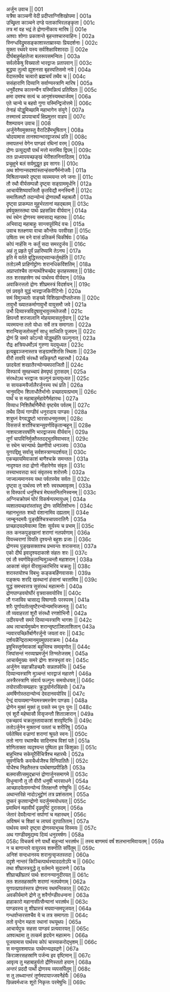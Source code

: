 अर्जुन उवाच ||	001    
यत्रैषा काञ्चनी वेदी प्रदीप्ताग्निशिखोपमा |	001a   
उच्छ्रिता काञ्चने दण्डे पताकाभिरलङ्कृता |	001c   
तत्र मां वह भद्रं ते द्रोणानीकाय मारिष ||	001e   
अश्वाः शोणाः प्रकाशन्ते बृहन्तश्चारुवाहिनः |	002a   
स्निग्धविद्रुमसङ्काशास्ताम्रास्याः प्रियदर्शनाः |	002c   
युक्ता रथवरे यस्य सर्वशिक्षाविशारदाः ||	002e   
दीर्घबाहुर्महातेजा बलरूपसमन्वितः |	003a   
सर्वलोकेषु विख्यातो भारद्वाजः प्रतापवान् ||	003c   
बुद्ध्या तुल्यो ह्युशनसा बृहस्पतिसमो नये |	004a   
वेदास्तथैव चत्वारो ब्रह्मचर्यं तथैव च ||	004c   
ससंहाराणि दिव्यानि सर्वाण्यस्त्राणि मारिष |	005a   
धनुर्वेदश्च कार्त्स्न्येन यस्मिन्नित्यं प्रतिष्ठितः ||	005c   
क्षमा दमश्च सत्यं च आनृशंस्यमथार्जवम् |	006a   
एते चान्ये च बहवो गुणा यस्मिन्द्विजोत्तमे ||	006c   
तेनाहं योद्धुमिच्छामि महाभागेन संयुगे |	007a   
तस्मात्त्वं प्रापयाचार्यं क्षिप्रमुत्तर वाहय ||	007c   
वैशम्पायन उवाच ||	008    
अर्जुनेनैवमुक्तस्तु वैराटिर्हेमभूषितान् |	008a   
चोदयामास तानश्वान्भारद्वाजरथं प्रति ||	008c   
तमापतन्तं वेगेन पाण्डवं रथिनां वरम् |	009a   
द्रोणः प्रत्युद्ययौ पार्थं मत्तो मत्तमिव द्विपम् ||	009c   
ततः प्राध्मापयच्छङ्खं भेरीशतनिनादितम् |	010a   
प्रचुक्षुभे बलं सर्वमुद्धूत इव सागरः ||	010c   
अथ शोणान्सदश्वांस्तान्हंसवर्णैर्मनोजवैः |	011a   
मिश्रितान्समरे दृष्ट्वा व्यस्मयन्त रणे जनाः ||	011c   
तौ रथौ वीर्यसम्पन्नौ दृष्ट्वा सङ्ग्राममूर्धनि |	012a   
आचार्यशिष्यावजितौ कृतविद्यौ मनस्विनौ ||	012c   
समाश्लिष्टौ तदान्योन्यं द्रोणपार्थौ महाबलौ |	013a   
दृष्ट्वा प्राकम्पत मुहुर्भरतानां महद्बलम् ||	013c   
हर्षयुक्तस्तथा पार्थः प्रहसन्निव वीर्यवान् |	014a   
रथं रथेन द्रोणस्य समासाद्य महारथः ||	014c   
अभिवाद्य महाबाहुः सान्त्वपूर्वमिदं वचः |	015a   
उवाच श्लक्ष्णया वाचा कौन्तेयः परवीरहा ||	015c   
उषिताः स्म वने वासं प्रतिकर्म चिकीर्षवः |	016a   
कोपं नार्हसि नः कर्तुं सदा समरदुर्जय ||	016c   
अहं तु प्रहृते पूर्वं प्रहरिष्यामि तेऽनघ |	017a   
इति मे वर्तते बुद्धिस्तद्भवान्कर्तुमर्हति ||	017c   
ततोऽस्मै प्राहिणोद्द्रोणः शरानधिकविंशतिम् |	018a   
अप्राप्तांश्चैव तान्पार्थश्चिच्छेद कृतहस्तवत् ||	018c   
ततः शरसहस्रेण रथं पार्थस्य वीर्यवान् |	019a   
अवाकिरत्ततो द्रोणः शीघ्रमस्त्रं विदर्शयन् ||	019c   
एवं प्रववृते युद्धं भारद्वाजकिरीटिनोः |	020a   
समं विमुञ्चतोः सङ्ख्ये विशिखान्दीप्ततेजसः ||	020c   
तावुभौ ख्यातकर्माणावुभौ वायुसमौ जवे |	021a   
उभौ दिव्यास्त्रविदुषावुभावुत्तमतेजसौ |	021c   
क्षिपन्तौ शरजालानि मोहयामासतुर्नृपान् ||	021e   
व्यस्मयन्त ततो योधाः सर्वे तत्र समागताः |	022a   
शरान्विसृजतोस्तूर्णं साधु साध्विति पूजयन् ||	022c   
द्रोणं हि समरे कोऽन्यो योद्धुमर्हति फल्गुनात् |	023a   
रौद्रः क्षत्रियधर्मोऽयं गुरुणा यदयुध्यत |	023c   
इत्यब्रुवञ्जनास्तत्र सङ्ग्रामशिरसि स्थिताः ||	023e   
वीरौ तावपि संरब्धौ सन्निकृष्टौ महारथौ |	024a   
छादयेतां शरव्रातैरन्योन्यमपराजितौ ||	024c   
विस्फार्य सुमहच्चापं हेमपृष्ठं दुरासदम् |	025a   
संरब्धोऽथ भरद्वाजः फल्गुनं प्रत्ययुध्यत ||	025c   
स सायकमयैर्जालैरर्जुनस्य रथं प्रति |	026a   
भानुमद्भिः शिलाधौतैर्भानोः प्रच्छादयत्प्रभाम् ||	026c   
पार्थं च स महाबाहुर्महावेगैर्महारथः |	027a   
विव्याध निशितैर्बाणैर्मेघो वृष्ट्येव पर्वतम् ||	027c   
तथैव दिव्यं गाण्डीवं धनुरादाय पाण्डवः |	028a   
शत्रुघ्नं वेगवद्धृष्टो भारसाधनमुत्तमम् |	028c   
विससर्ज शरांश्चित्रान्सुवर्णविकृतान्बहून् ||	028e   
नाशयञ्शरवर्षाणि भारद्वाजस्य वीर्यवान् |	029a   
तूर्णं चापविनिर्मुक्तैस्तदद्भुतमिवाभवत् || 	029c   
स रथेन चरन्पार्थः प्रेक्षणीयो धनञ्जयः |	030a   
युगपद्दिक्षु सर्वासु सर्वशस्त्राण्यदर्शयत् ||	030c   
एकच्छायमिवाकाशं बाणैश्चक्रे समन्ततः |	031a   
नादृश्यत तदा द्रोणो नीहारेणेव संवृतः ||	031c   
तस्याभवत्तदा रूपं संवृतस्य शरोत्तमैः |	032a   
जाज्वल्यमानस्य यथा पर्वतस्येव सर्वतः ||	032c   
दृष्ट्वा तु पार्थस्य रणे शरैः स्वरथमावृतम् |	033a   
स विस्फार्य धनुश्चित्रं मेघस्तनितनिस्वनम् ||	033c   
अग्निचक्रोपमं घोरं विकर्षन्परमायुधम् |	034a   
व्यशातयच्छरांस्तांस्तु द्रोणः समितिशोभनः |	034c   
महानभूत्ततः शब्दो वंशानामिव दह्यताम् ||	034e   
जाम्बूनदमयैः पुङ्खैश्चित्रचापवरातिगैः |	035a   
प्राच्छादयदमेयात्मा दिशः सूर्यस्य च प्रभाम् ||	035c  
ततः कनकपुङ्खानां शराणां नतपर्वणाम् |	036a   
वियच्चराणां वियति दृश्यन्ते बहुशः प्रजाः ||	036c   
द्रोणस्य पुङ्खसक्ताश्च प्रभवन्तः शरासनात् |	037a   
एको दीर्घ इवादृश्यदाकाशे संहतः शरः ||	037c   
एवं तौ स्वर्णविकृतान्विमुञ्चन्तौ महाशरान् |	038a   
आकाशं संवृतं वीरावुल्काभिरिव चक्रतुः ||	038c   
शरास्तयोश्च विबभुः कङ्कबर्हिणवाससः |	039a   
पङ्क्त्यः शरदि खस्थानां हंसानां चरतामिव ||	039c   
युद्धं समभवत्तत्र सुसंरब्धं महात्मनोः |	040a   
द्रोणपाण्डवयोर्घोरं वृत्रवासवयोरिव ||	040c   
तौ गजाविव चासाद्य विषाणाग्रैः परस्परम् |	041a   
शरैः पूर्णायतोत्सृष्टैरन्योन्यमभिजघ्नतुः ||	041c   
तौ व्यवाहरतां शूरौ संरब्धौ रणशोभिनौ |	042a   
उदीरयन्तौ समरे दिव्यान्यस्त्राणि भागशः ||	042c   
अथ त्वाचार्यमुख्येन शरान्सृष्टाञ्शिलाशितान्	043a   
न्यवारयच्छितैर्बाणैरर्जुनो जयतां वरः ||	043c   
दर्शयन्नैन्द्रिरात्मानमुग्रमुग्रपराक्रमः |	044a   
इषुभिस्तूर्णमाकाशं बहुभिश्च समावृणोत् ||	044c   
जिघांसन्तं नरव्याघ्रमर्जुनं तिग्मतेजसम् |	045a   
आचार्यमुख्यः समरे द्रोणः शस्त्रभृतां वरः |	045c   
अर्जुनेन सहाक्रीडच्छरैः सन्नतपर्वभिः ||	045e   
दिव्यान्यस्त्राणि मुञ्चन्तं भारद्वाजं महारणे |	046a   
अस्त्रैरस्त्राणि संवार्य फल्गुनः समयोधयत् ||	046c   
तयोरासीत्सम्प्रहारः क्रुद्धयोर्नरसिंहयोः |	047a   
अमर्षिणोस्तदान्योन्यं देवदानवयोरिव ||	047c   
ऐन्द्रं वायव्यमाग्नेयमस्त्रमस्त्रेण पाण्डवः |	048a   
द्रोणेन मुक्तं मुक्तं तु ग्रसते स्म पुनः पुनः ||	048c   
एवं शूरौ महेष्वासौ विसृजन्तौ शिताञ्शरान् |	049a   
एकच्छायं चक्रतुस्तावाकाशं शरवृष्टिभिः ||	049c   
ततोऽर्जुनेन मुक्तानां पततां च शरीरिषु |	050a   
पर्वतेष्विव वज्राणां शराणां श्रूयते स्वनः ||	050c   
ततो नागा रथाश्चैव सादिनश्च विशां पते |	051a   
शोणिताक्ता व्यदृश्यन्त पुष्पिता इव किंशुकाः ||	051c   
बाहुभिश्च सकेयूरैर्विचित्रैश्च महारथैः |	052a   
सुवर्णचित्रैः कवचैर्ध्वजैश्च विनिपातितैः ||	052c   
योधैश्च निहतैस्तत्र पार्थबाणप्रपीडितैः |	053a   
बलमासीत्समुद्भ्रान्तं द्रोणार्जुनसमागमे ||	053c   
विधुन्वानौ तु तौ वीरौ धनुषी भारसाधने |	054a   
आच्छादयेतामन्योन्यं तितक्षन्तौ रणेषुभिः ||	054c   
अथान्तरिक्षे नादोऽभूद्द्रोणं तत्र प्रशंसताम् |	055a   
दुष्करं कृतवान्द्रोणो यदर्जुनमयोधयत् ||	055c   
प्रमाथिनं महावीर्यं दृढमुष्टिं दुरासदम् |	056a   
जेतारं देवदैत्यानां सर्पाणां च महारथम् |	056c   
अविश्रमं च शिक्षां च लाघवं दूरपातिताम् |	057a   
पार्थस्य समरे दृष्ट्वा द्रोणस्याभूच्च विस्मयः ||	057c   
अथ गाण्डीवमुद्यम्य दिव्यं धनुरमर्षणः |	058a   
058c       विचकर्ष रणे पार्थो बाहुभ्यां भरतर्षभ ||
तस्य बाणमयं वर्षं शलभानामिवायतम् |	059a   
न च बाणान्तरे वायुरस्य शक्नोति सर्पितुम् ||	059c   
अनिशं सन्दधानस्य शरानुत्सृजतस्तदा |	060a   
ददृशे नान्तरं किञ्चित्पार्थस्याददतोऽपि च ||	060c   
तथा शीघ्रास्त्रयुद्धे तु वर्तमाने सुदारुणे |	061a   
शीघ्राच्छीघ्रतरं पार्थः शरानन्यानुदीरयत् ||	061c   
ततः शतसहस्राणि शराणां नतपर्वणाम् |	062a   
युगपत्प्रापतंस्तत्र द्रोणस्य रथमन्तिकात् ||	062c   
अवकीर्यमाणे द्रोणे तु शरैर्गाण्डीवधन्वना |	063a   
हाहाकारो महानासीत्सैन्यानां भरतर्षभ ||	063c   
पाण्डवस्य तु शीघ्रास्त्रं मघवान्समपूजयत् |	064a   
गन्धर्वाप्सरसश्चैव ये च तत्र समागताः ||	064c   
ततो वृन्देन महता रथानां रथयूथपः |	065a   
आचार्यपुत्रः सहसा पाण्डवं प्रत्यवारयत् ||	065c   
अश्वत्थामा तु तत्कर्म हृदयेन महात्मनः |	066a   
पूजयामास पार्थस्य कोपं चास्याकरोद्भृशम् ||	066c   
स मन्युवशमापन्नः पार्थमभ्यद्रवद्रणे |	067a   
किरञ्शरसहस्राणि पर्जन्य इव वृष्टिमान् ||	067c   
आवृत्य तु महाबाहुर्यतो द्रौणिस्ततो हयान् |	068a   
अन्तरं प्रददौ पार्थो द्रोणस्य व्यपसर्पितुम् ||	068c   
स तु लब्ध्वान्तरं तूर्णमपायाज्जवनैर्हयैः |	069a   
छिन्नवर्मध्वजः शूरो निकृत्तः परमेषुभिः ||	069c   

